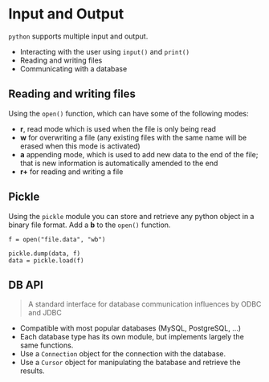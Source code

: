 # Input and Output

`python` supports multiple input and output.

- Interacting with the user using `input()` and `print()`
- Reading and writing files
- Communicating with a database

## Reading and writing files

Using the `open()` function, which can have some of the following modes:

- **r**, read mode which is used when the file is only being read 
- **w** for overwriting a file (any existing files with the same name will be erased when this mode is activated) 
- **a** appending mode, which is used to add new data to the end of the file; that is new information is automatically amended to the end 
- **r+** for reading and writing a file

## Pickle

Using the `pickle` module you can store and retrieve any python object in a binary file format. Add a **b** to the `open()` function.

```
f = open("file.data", "wb")

pickle.dump(data, f)
data = pickle.load(f)
```


## DB API

> A standard interface for database communication influences by ODBC and JDBC

- Compatible with most popular databases (MySQL, PostgreSQL, ...)
- Each database type has its own module, but implements largely the same functions.
- Use a `Connection` object for the connection with the database. 
- Use a `Cursor` object for manipulating the batabase and retrieve the results.

